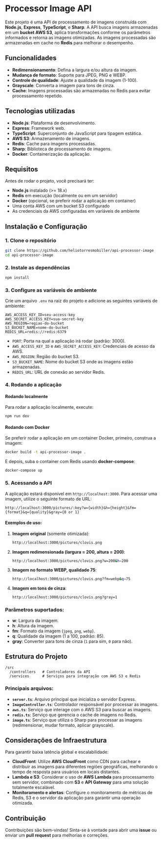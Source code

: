 # Processor Image API

Este projeto é uma API de processamento de imagens construída com **Node.js**, **Express**, **TypeScript**, e **Sharp**. A API busca imagens armazenadas em um **bucket AWS S3**, aplica transformações conforme os parâmetros informados e retorna as imagens otimizadas. As imagens processadas são armazenadas em cache no **Redis** para melhorar o desempenho.

## Funcionalidades

- **Redimensionamento**: Defina a largura e/ou altura da imagem.
- **Mudança de formato**: Suporte para JPEG, PNG e WEBP.
- **Controle de qualidade**: Ajuste a qualidade da imagem (1-100).
- **Grayscale**: Converta a imagem para tons de cinza.
- **Cache**: Imagens processadas são armazenadas no Redis para evitar processamento repetido.

## Tecnologias utilizadas

- **Node.js**: Plataforma de desenvolvimento.
- **Express**: Framework web.
- **TypeScript**: Superconjunto de JavaScript para tipagem estática.
- **AWS S3**: Armazenamento de imagens.
- **Redis**: Cache para imagens processadas.
- **Sharp**: Biblioteca de processamento de imagens.
- **Docker**: Containerização da aplicação.

## Requisitos

Antes de rodar o projeto, você precisará ter:

- **Node.js** instalado (>= 18.x)
- **Redis** em execução (localmente ou em um servidor)
- **Docker** (opcional, se preferir rodar a aplicação em container)
- Uma conta AWS com um bucket S3 configurado
- As credenciais da AWS configuradas em variáveis de ambiente

## Instalação e Configuração

### 1. Clone o repositório

```bash
git clone https://github.com/heliotorresmobiller/api-processor-image
cd api-processor-image
```

### 2. Instale as dependências

```bash
npm install
```

### 3. Configure as variáveis de ambiente

Crie um arquivo `.env` na raiz do projeto e adicione as seguintes variáveis de ambiente:

```env
AWS_ACCESS_KEY_ID=seu-access-key
AWS_SECRET_ACCESS_KEY=sua-secret-key
AWS_REGION=regiao-do-bucket
S3_BUCKET_NAME=nome-do-bucket
REDIS_URL=redis://redis:6379
```

- `PORT`: Porta na qual a aplicação irá rodar (padrão: 3000).
- `AWS_ACCESS_KEY_ID` e `AWS_SECRET_ACCESS_KEY`: Credenciais de acesso da AWS.
- `AWS_REGION`: Região do bucket S3.
- `S3_BUCKET_NAME`: Nome do bucket S3 onde as imagens estão armazenadas.
- `REDIS_URL`: URL de conexão ao servidor Redis.

### 4. Rodando a aplicação

#### Rodando localmente

Para rodar a aplicação localmente, execute:

```bash
npm run dev
```

#### Rodando com Docker

Se preferir rodar a aplicação em um container Docker, primeiro, construa a imagem:

```bash
docker build -t api-processor-image .
```

E depois, suba o container com Redis usando **docker-compose**:

```bash
docker-compose up
```

### 5. Acessando a API

A aplicação estará disponível em `http://localhost:3000`. Para acessar uma imagem, utilize o seguinte formato de URL:

```
http://localhost:3000/pictures/:key?w={width}&h={height}&fm={format}&q={quality}&gray={0 or 1}
```

#### Exemplos de uso:

1. **Imagem original** (somente otimizada):
   ```bash
   http://localhost:3000/pictures/clovis.png
   ```

2. **Imagem redimensionada (largura = 200, altura = 200)**:
   ```bash
   http://localhost:3000/pictures/clovis.png?w=200&h=200
   ```

3. **Imagem no formato WEBP, qualidade 75**:
   ```bash
   http://localhost:3000/pictures/clovis.png?fm=webp&q=75
   ```

4. **Imagem em tons de cinza**:
   ```bash
   http://localhost:3000/pictures/clovis.png?gray=1
   ```

### Parâmetros suportados:

- **w**: Largura da imagem.
- **h**: Altura da imagem.
- **fm**: Formato da imagem (`jpeg`, `png`, `webp`).
- **q**: Qualidade da imagem (1 a 100, padrão: 85).
- **gray**: Converter para tons de cinza (`1` para sim, `0` para não).

## Estrutura do Projeto

```
/src
  /controllers   # Controladores da API
  /services      # Serviços para integração com AWS S3 e Redis
```

### Principais arquivos:

- **`server.ts`**: Arquivo principal que inicializa o servidor Express.
- **`ImageController.ts`**: Controlador responsável por processar as imagens.
- **`aws.ts`**: Serviço que interage com o AWS S3 para buscar as imagens.
- **`redis.ts`**: Serviço que gerencia o cache de imagens no Redis.
- **`image.ts`**: Serviço que utiliza o Sharp para processar as imagens (redimensionar, mudar formato, aplicar grayscale).

## Considerações de Infraestrutura

Para garantir baixa latência global e escalabilidade:

- **CloudFront**: Utilize **AWS CloudFront** como CDN para cachear e distribuir as imagens para diferentes regiões geográficas, melhorando o tempo de resposta para usuários em locais distantes.
- **Lambda e S3**: Considerar o uso de **AWS Lambda** para processamento sem servidor, combinado com **S3** e **API Gateway** para uma solução totalmente escalável.
- **Monitoramento e alertas**: Configure o monitoramento de métricas de Redis, S3 e o servidor da aplicação para garantir uma operação otimizada.

## Contribuição

Contribuições são bem-vindas! Sinta-se à vontade para abrir uma **issue** ou enviar um **pull request** para melhorias e correções.